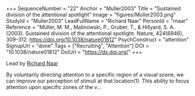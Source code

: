 +++
SequenceNumber = "22"
Anchor = "Muller2003"
Title = "Sustained division of the attentional spotlight"
Image = "figures/Muller2003.png"
StudyId = "Muller2003"
LeadFullName = "Richard Naar"
PersonId = "rnaar"
Reference = "Müller, M. M., Malinowski, P., Gruber, T., & Hillyard, S. A. (2003). Sustained division of the attentional spotlight. Nature, 424(6946), 309–312. https://doi.org/10.1038/nature01812"
PsychConstruct = "attention"
SignupUrl = "done"
Tags = ["Recruiting", "Attention"]
DOI = "10.1038/nature01812"
DoiUrl = "https://dx.doi.org/"
+++

Lead by [Richard Naar](/people/#rnaar)

By voluntarily directing attention to a specific region of a visual scene, we can improve our perception of stimuli at that location(1). This ability to focus attention upon specific zones of the v...